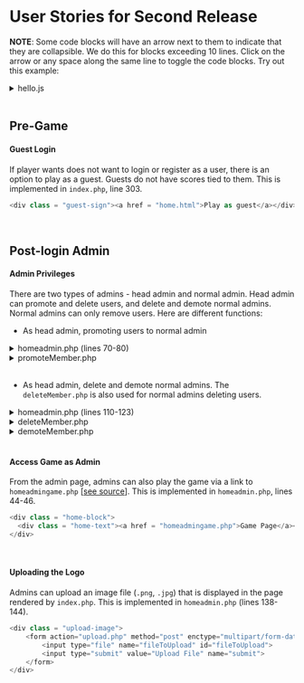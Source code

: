 # **User Stories for Second Release**

**NOTE**: Some code blocks will have an arrow next to them to indicate that they are collapsible. We do this for blocks exceeding 10 lines. Click on the arrow or any space along the same line to toggle the code blocks. Try out this example: 

<details>
	<summary>hello.js</summary>

```javascript
var example = "Hello World!"
```
</details>

<br>


## Pre-Game


#### Guest Login

If player wants does not want to login or register as a user, there is an option to play as a guest. Guests do not have scores tied to them. This is implemented in `index.php`, line 303.

```php
<div class = "guest-sign"><a href = "home.html">Play as guest</a></div>
```

<br>


## Post-login Admin

#### Admin Privileges
There are two types of admins - head admin and normal admin. Head admin can promote and delete users, and delete and demote normal admins. Normal admins can only remove users. Here are different functions:

* As head admin, promoting users to normal admin

<details>
	<summary>homeadmin.php (lines 70-80)</summary>
	
```php
$headAdminPromote="";
  
if($userRow["userName"] == "ipawds")
{
  
$headAdminPromote="<a href='promoteMember.php?id=".$usersRow['userId']."'onclick = \"return confirm('Are you sure you want to promote?')\">Promote</a>";
}
else
{
$headAdminPromote="-";
  }
```
</details>

<details>
	<summary>promoteMember.php</summary>

```php
<?php
	ob_start();
	session_start();
	require_once 'dbconnect.php';
	
  // sql to promote a record
  $sql = "UPDATE users SET userAdmin = 1 WHERE userId='".$_GET['id']."'";
  if ($conn->query($sql) === TRUE) {
     header("Location: homeadmin.php");
  } else {
      echo "Error promoting record: " . $conn->error;
  }
  $conn->close();
?>
```
</details>

<br>

* As head admin, delete and demote normal admins. The `deleteMember.php` is also used for normal admins deleting users.

<details>
	<summary>homeadmin.php (lines 110-123)</summary>

```php
$headAdminDelete="";
$headAdminDemote="";
    
if($userRow["userName"] == "ipawds")
{
  $headAdminDelete="<a href='deleteMember.php?id=".$adminsRow['userId']."' onclick = \"return confirm('Are you sure you want to delete?')\">Delete</a>";
  $headAdminDemote="<a href='demoteMember.php?id=".$adminsRow['userId']."'onclick = \"return confirm('Are you sure you want to demote?')\">Demote</a>";
}
else
{
  $headAdminDelete="-";
  $headAdminDemote="-";
}
```
</details>

<details>
	<summary>deleteMember.php</summary>
	
```php
<?php
	ob_start();
	session_start();
	require_once 'dbconnect.php';
	
  // sql to delete a record
  $sql = "DELETE FROM users WHERE userId='".$_GET['id']."'";
  if ($conn->query($sql) === TRUE) {
     header("Location: homeadmin.php");
  } else {
      echo "Error deleting record: " . $conn->error;
  }
  $conn->close();
?>
```
</details>

<details>
	<summary>demoteMember.php</summary>
	
```php
<?php
	ob_start();
	session_start();
	require_once 'dbconnect.php';
	
  // sql to promote a record
  $sql = "UPDATE users SET userAdmin = 0 WHERE userId='".$_GET['id']."'";
  if ($conn->query($sql) === TRUE) {
     header("Location: homeadmin.php");
  } else {
      echo "Error promoting record: " . $conn->error;
  }
  $conn->close();
?>
```
</details>

<br>


#### Access Game as Admin
From the admin page, admins can also play the game via a link to `homeadmingame.php` [[see source](https://github.com/achou11/swEng-project0/blob/master/homeadmingame.php)]. This is implemented in `homeadmin.php`, lines 44-46. 

```php
<div class = "home-block">
  <div class = "home-text"><a href = "homeadmingame.php">Game Page</a></div>
</div>
```

<br>


#### Uploading the Logo

Admins can upload an image file (`.png`, `.jpg`) that is displayed in the page rendered by `index.php`. This is implemented in `homeadmin.php` (lines 138-144).

```php
<div class = "upload-image">
	<form action="upload.php" method="post" enctype="multipart/form-data">Select file to upload (only JPG, JPEG, PNG & GIF, and txt files are allowed):
		<input type="file" name="fileToUpload" id="fileToUpload">
		<input type="submit" value="Upload File" name="submit">
	</form>
</div>
```

